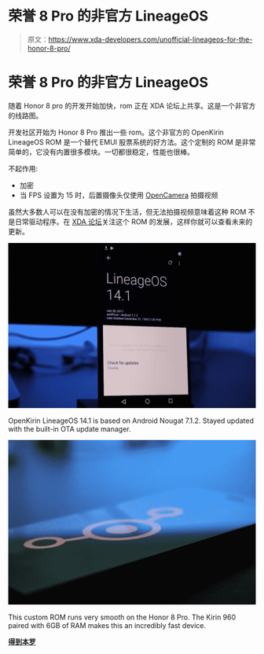 # 荣誉 8 Pro 的非官方 LineageOS

> 原文：<https://www.xda-developers.com/unofficial-lineageos-for-the-honor-8-pro/>

# 荣誉 8 Pro 的非官方 LineageOS

随着 Honor 8 pro 的开发开始加快，rom 正在 XDA 论坛上共享。这是一个非官方的线路图。

开发社区开始为 Honor 8 Pro 推出一些 rom。这个非官方的 OpenKirin LineageOS ROM 是一个替代 EMUI 股票系统的好方法。这个定制的 ROM 是非常简单的，它没有内置很多模块。一切都很稳定，性能也很棒。

不起作用:

*   加密
*   当 FPS 设置为 15 时，后置摄像头仅使用 [OpenCamera](https://play.google.com/store/apps/details?id=net.sourceforge.opencamera) 拍摄视频

虽然大多数人可以在没有加密的情况下生活，但无法拍摄视频意味着这种 ROM 不是日常驱动程序。在 [XDA 论坛](https://forum.xda-developers.com/honor-8-pro)关注这个 ROM 的发展，这样你就可以查看未来的更新。

 <picture>![](img/c60ef882164ea40388d6ccddea03e985.png)</picture> 

OpenKirin LineageOS 14.1 is based on Android Nougat 7.1.2\. Stayed updated with the built-in OTA update manager.

 <picture>![](img/30b88cbfedc2cf4cda65ab2029b94ddb.png)</picture> 

This custom ROM runs very smooth on the Honor 8 Pro. The Kirin 960 paired with 6GB of RAM makes this an incredibly fast device.

[**得到本罗**](https://forum.xda-developers.com/honor-8-pro/development/rom-t3641454)